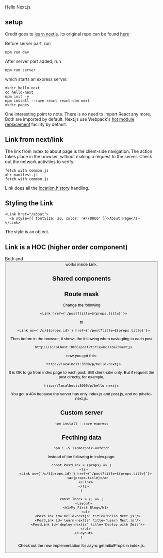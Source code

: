 Hello Next.js

## setup
Credit goes to [learn nextjs](https://learnnextjs.com/).
Its original repo can be found [here](https://github.com/arunoda/learnnextjs-demo)

Before server part, run 
```
npm run dev
```

After server part added, run 
```
npm run server
```
which starts an express server.


```
mkdir hello-next
cd hello-next
npm init -y
npm install --save react react-dom next
mkdir pages
```
One interesting point to note:
There is no need to import React any more. Both are imported by default.
Next.js use Webpack's [hot module replacement](https://webpack.js.org/concepts/hot-module-replacement/) facility by default.

## Link from next/link
The link from index to about page is the client-side navigation. 
The action takes place in the browser, without making a request to the server.
Check out the network activities to verify.
```
fetch with common.js
xhr manifest.js
fetch with common.js
```
Link does all the [location.history](https://developer.mozilla.org/en-US/docs/Web/API/History_API) handling.

## Styling the Link
```
<Link href="/about">
  <a style={{ fontSize: 20, color: '#FF0000' }}>About Page</a>
</Link>
```
The style is an object.

## Link is a HOC (higher order component)
Both <a> and <button> works inside Link.

## Shared components

## Route mask
Change the following
``` 
  <Link href={`/post?title=${props.title}`}>
```
to
```
  <Link as={`/p/${props.id}`} href={`/post?title=${props.title}`}>
```
Then before in the browser, it shows the following when naviagting to each post
```
  http://localhost:3000/post?title=hello%20nextjs
```
now you got this:
```
  http://localhost:3000/p/hello-nextjs
```
It is OK to go from index page to each post. Still client-sdie only. 
But if request the post directly, for example, 
```
http://localhost:3000/p/hello-nextjs
```
You got a 404 because the server has only index.js and post.js, and no p/hello-next.js.

## Custom server
```
npm install --save express
```

## Fecthing data
```
npm i -S isomorphic-unfetch
```

Instead of the following in index.page:
```
const PostLink = (props) => (
  <li>
    <Link as={`/p/${props.id}`} href={`/post?title=${props.title}`}>
      <a>{props.title}</a>
    </Link>
  </li>
)

const Index = () => (
  <Layout>
    <h1>My First Blog</h1>
    <ul>
      <PostLink id='hello-nextjs' title='Hello Next.js'/>
      <PostLink id='learn-nextjs' title='Learn Next.js'/>
      <PostLink id='deploy-nextjs' title='Deploy with Zeit'/>
    </ul>
  </Layout>
)
```
Check out the new implementation for async getInitialProps in index.js.

